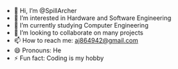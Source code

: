 - 👋 Hi, I’m @SpillArcher
- 👀 I’m interested in Hardware and Software Engineering
- 🌱 I’m currently studying Computer Engineering
- 💞️ I’m looking to collaborate on many projects
- 📫 How to reach me: aj864942@gmail.com
- 😄 Pronouns: He
- ⚡ Fun fact: Coding is my hobby

<!---
SpillArcher/SpillArcher is a ✨ special ✨ repository because its `README.md` (this file) appears on your GitHub profile.
You can click the Preview link to take a look at your changes.
--->
